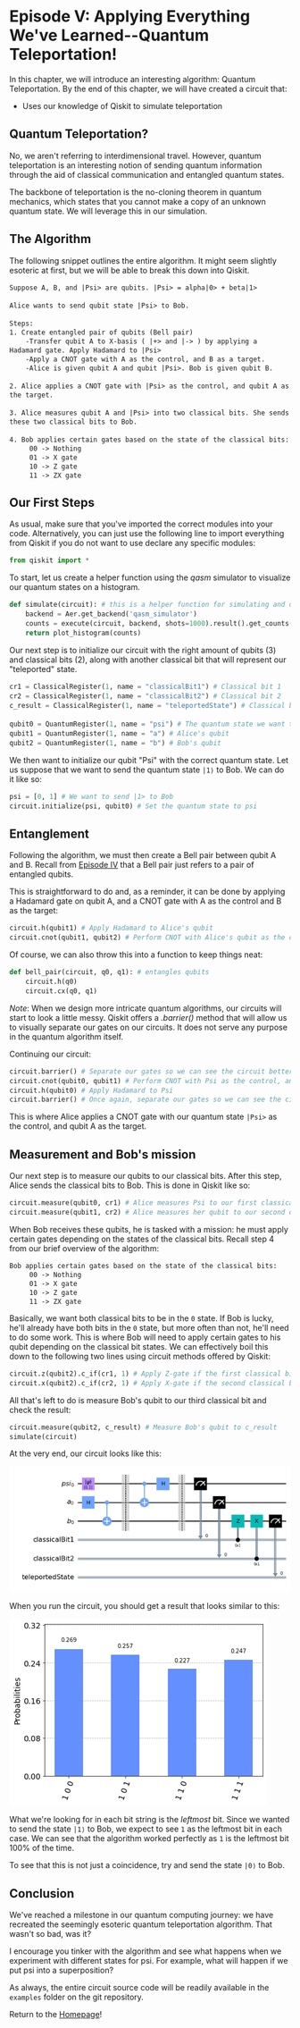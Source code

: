 # Episode V: Applying Everything We've Learned--Quantum Teleportation!

In this chapter, we will introduce an interesting algorithm: Quantum Teleportation. By the end of this chapter, we will have created a circuit that:
- Uses our knowledge of Qiskit to simulate teleportation

## Quantum Teleportation?

No, we aren't referring to interdimensional travel. However, quantum teleportation is an interesting notion of sending quantum information through the aid of classical communication and entangled quantum states.

The backbone of teleportation is the no-cloning theorem in quantum mechanics, which states that you cannot make a copy of an unknown quantum state. We will leverage this in our simulation.

## The Algorithm

The following snippet outlines the entire algorithm. It might seem slightly esoteric at first, but we will be able to break this down into Qiskit.

```
Suppose A, B, and |Psi> are qubits. |Psi> = alpha|0> + beta|1>

Alice wants to send qubit state |Psi> to Bob.

Steps:
1. Create entangled pair of qubits (Bell pair)
	-Transfer qubit A to X-basis ( |+> and |-> ) by applying a Hadamard gate. Apply Hadamard to |Psi>
	-Apply a CNOT gate with A as the control, and B as a target.
	-Alice is given qubit A and qubit |Psi>. Bob is given qubit B.

2. Alice applies a CNOT gate with |Psi> as the control, and qubit A as the target.

3. Alice measures qubit A and |Psi> into two classical bits. She sends these two classical bits to Bob.

4. Bob applies certain gates based on the state of the classical bits:
	 00 -> Nothing
	 01 -> X gate
	 10 -> Z gate
	 11 -> ZX gate
```

## Our First Steps

As usual, make sure that you've imported the correct modules into your code. Alternatively, you can just use the following line to import everything from Qiskit if you do not want to use declare any specific modules:

```python
from qiskit import *
```

To start, let us create a helper function using the *qasm* simulator to visualize our quantum states on a histogram.

```python
def simulate(circuit): # this is a helper function for simulating and displaying a histogram
    backend = Aer.get_backend('qasm_simulator')
    counts = execute(circuit, backend, shots=1000).result().get_counts()
    return plot_histogram(counts)
```


Our next step is to initialize our circuit with the right amount of qubits (3) and classical bits (2), along with another classical bit that will represent our "teleported" state. 

```python
cr1 = ClassicalRegister(1, name = "classicalBit1") # Classical bit 1
cr2 = ClassicalRegister(1, name = "classicalBit2") # Classical bit 2
c_result = ClassicalRegister(1, name = "teleportedState") # Classical bit that represents our result

qubit0 = QuantumRegister(1, name = "psi") # The quantum state we want to send
qubit1 = QuantumRegister(1, name = "a") # Alice's qubit
qubit2 = QuantumRegister(1, name = "b") # Bob's qubit
```

We then want to initialize our qubit "Psi" with the correct quantum state. Let us suppose that we want to send the quantum state `|1⟩` to Bob. We can do it like so:

```python
psi = [0, 1] # We want to send |1> to Bob
circuit.initialize(psi, qubit0) # Set the quantum state to psi
```

## Entanglement 

Following the algorithm, we must then create a Bell pair between qubit A and B. Recall from [Episode IV](https://kevinfreyberg.github.io/Qiskit-Crash-Course/seminar-4/) that a Bell pair just refers to a pair of entangled qubits. 

This is straightforward to do and, as a reminder, it can be done by applying a Hadamard gate on qubit A, and a CNOT gate with A as the control and B as the target:

```python
circuit.h(qubit1) # Apply Hadamard to Alice's qubit
circuit.cnot(qubit1, qubit2) # Perform CNOT with Alice's qubit as the control, and Bob's qubit as the target
```

Of course, we can also throw this into a function to keep things neat:

```python
def bell_pair(circuit, q0, q1): # entangles qubits
    circuit.h(q0) 
    circuit.cx(q0, q1) 
```

*Note*: When we design more intricate quantum algorithms, our circuits will start to look a little messy. Qiskit offers a *.barrier()* method that will allow us to visually separate our gates on our circuits. It does not serve any purpose in the quantum algorithm itself.

Continuing our circuit:

```python
circuit.barrier() # Separate our gates so we can see the circuit better
circuit.cnot(qubit0, qubit1) # Perform CNOT with Psi as the control, and Alice's qubit as the target
circuit.h(qubit0) # Apply Hadamard to Psi
circuit.barrier() # Once again, separate our gates so we can see the circuit better
```

This is where Alice applies a CNOT gate with our quantum state `|Psi>` as the control, and qubit A as the target.

## Measurement and Bob's mission

Our next step is to measure our qubits to our classical bits. After this step, Alice sends the classical bits to Bob. This is done in Qiskit like so:

```python
circuit.measure(qubit0, cr1) # Alice measures Psi to our first classical bit
circuit.measure(qubit1, cr2) # Alice measures her qubit to our second classical bit
```

When Bob receives these qubits, he is tasked with a mission: he must apply certain gates depending on the states of the classical bits. Recall step 4 from our brief overview of the algorithm:

```
Bob applies certain gates based on the state of the classical bits:
	 00 -> Nothing
	 01 -> X gate
	 10 -> Z gate
	 11 -> ZX gate
```

Basically, we want both classical bits to be in the `0` state. If Bob is lucky, he'll already have both bits in the `0` state, but more often than not, he'll need to do some work. This is where Bob will need to apply certain gates to his qubit depending on the classical bit states. We can effectively boil this down to the following two lines using circuit methods offered by Qiskit:

```python
circuit.z(qubit2).c_if(cr1, 1) # Apply Z-gate if the first classical bit is 1
circuit.x(qubit2).c_if(cr2, 1) # Apply X-gate if the second classical bit is 1
```

All that's left to do is measure Bob's qubit to our third classical bit and check the result:

```python
circuit.measure(qubit2, c_result) # Measure Bob's qubit to c_result
simulate(circuit)
```

At the very end, our circuit looks like this:

![image](images/circuit.png)

When you run the circuit, you should get a result that looks similar to this:

![image](images/results.png)

What we're looking for in each bit string is the *leftmost* bit. Since we wanted to send the state `|1⟩` to Bob, we expect to see `1` as the leftmost bit in each case. We can see that the algorithm worked perfectly as `1` is the leftmost bit 100% of the time. 

To see that this is not just a coincidence, try and send the state `|0⟩` to Bob. 

## Conclusion

We've reached a milestone in our quantum computing journey: we have recreated the seemingly esoteric quantum teleportation algorithm. That wasn't so bad, was it? 

I encourage you tinker with the algorithm and see what happens when we experiment with different states for psi. For example, what will happen if we put psi into a superposition?

As always, the entire circuit source code will be readily available in the `examples` folder on the git repository. 

Return to the [Homepage](https://kevinfreyberg.github.io/Qiskit-Crash-Course/)!






































